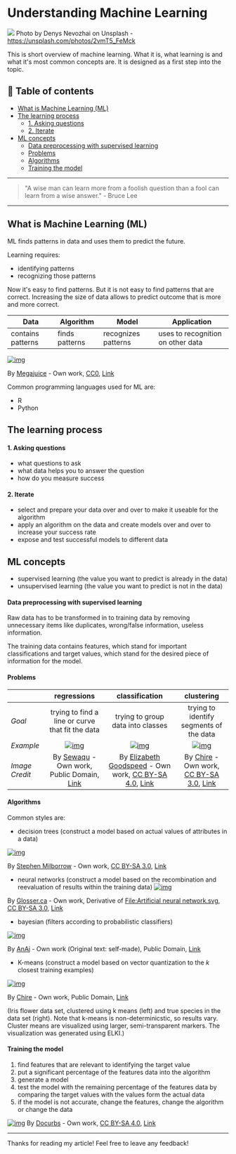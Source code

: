 # Understanding Machine Learning
[<img src="https://images.unsplash.com/photo-1503642551022-c011aafb3c88?dpr=2&auto=format&fit=crop&w=1080&h=720&q=80&cs=tinysrgb&crop=">](
https://unsplash.com/photos/2vmT5_FeMck)
Photo by Denys Nevozhai on Unsplash - https://unsplash.com/photos/2vmT5_FeMck


This is short overview of machine learning. What it is, what learning is and what it's most common concepts are. It is designed as a first step into the topic.


## 📄 Table of contents

- [What is Machine Learning (ML)](#what-is-machine-learning-ml)
- [The learning process](#the-learning-process)
    - [1. Asking questions](#1-asking-questions)
    - [2. Iterate](#2-iterate)
- [ML concepts](#ml-concepts)
    - [Data preprocessing with supervised learning](#data-preprocessing-with-supervised-learning)
    - [Problems](#problems)
    - [Algorithms](#algorithms)
    - [Training the model](#training-the-model)


---
>"A wise man can learn more from a foolish question than a fool can learn from a wise answer." - Bruce Lee
---

## What is Machine Learning (ML)

ML finds patterns in data and uses them to predict the future.

Learning requires:
- identifying patterns
- recognizing those patterns

Now it's easy to find patterns. But it is not easy to find patterns that are correct. Increasing the size of data allows to predict outcome that is more and more correct.

|Data|Algorithm|Model|Application|
|-|-|-|-|
|contains patterns|finds patterns|recognizes patterns|uses to recognition on other data|


[![img](https://upload.wikimedia.org/wikipedia/commons/thumb/1/1b/Reinforcement_learning_diagram.svg/300px-Reinforcement_learning_diagram.svg.png)](https://en.wikipedia.org/wiki/Reinforcement_learning#/media/File:Reinforcement_learning_diagram.svg)

By <a href="//commons.wikimedia.org/w/index.php?title=User:Megajuice&amp;action=edit&amp;redlink=1" class="new" title="User:Megajuice (page does not exist)">Megajuice</a> - <span class="int-own-work" lang="en">Own work</span>, <a href="http://creativecommons.org/publicdomain/zero/1.0/deed.en" title="Creative Commons Zero, Public Domain Dedication">CC0</a>, <a href="https://commons.wikimedia.org/w/index.php?curid=57895741">Link</a>



Common programming languages used for ML are:
- R
- Python

## The learning process

#### 1. Asking questions

- what questions to ask 
- what data helps you to answer the question
- how do you measure success

#### 2. Iterate

- select and prepare your data over and over to make it useable for the algorithm
- apply an algorithm on the data and create models over and over to increase your success rate
- expose and test successful models to different data

## ML concepts 

- supervised learning (the value you want to predict is already in the data)
- unsupervised learning (the value you want to predict is not in the data)


#### Data preprocessing with supervised learning

Raw data has to be transformed in to training data by removing unnecessary items like duplicates, wrong/false information, useless information. 

The training data contains features, which stand for important classifications and target values, which stand for the desired piece of information for the model.

#### Problems


| |regressions|classification|clustering|
|-|:-:|:-:|:-:|
|*Goal*|trying to find a line or curve that fit the data|trying to group data into classes|trying to identify segments of the data|
|*Example*|[![img](https://upload.wikimedia.org/wikipedia/commons/thumb/3/3a/Linear_regression.svg/438px-Linear_regression.svg.png)](https://en.wikipedia.org/wiki/Regression_analysis#/media/File:Linear_regression.svg)|[![img](https://upload.wikimedia.org/wikipedia/commons/thumb/8/8a/Perceptron_example.svg/1224px-Perceptron_example.svg.png)](https://en.wikipedia.org/wiki/Perceptron#/media/File:Perceptron_example.svg)|[![img](https://upload.wikimedia.org/wikipedia/commons/thumb/d/d1/KMeans-density-data.svg/345px-KMeans-density-data.svg.png)](https://en.wikipedia.org/wiki/Cluster_analysis#/media/File:KMeans-density-data.svg)|
|*Image Credit*|By <a href="//commons.wikimedia.org/w/index.php?title=User:Sewaqu&amp;action=edit&amp;redlink=1" class="new" title="User:Sewaqu (page does not exist)">Sewaqu</a> - <span class="int-own-work" lang="en">Own work</span>, Public Domain, <a href="https://commons.wikimedia.org/w/index.php?curid=11967659">Link</a>|By <a href="//commons.wikimedia.org/w/index.php?title=User:Elizabeth_goodspeed&amp;action=edit&amp;redlink=1" class="new" title="User:Elizabeth goodspeed (page does not exist)">Elizabeth Goodspeed</a> - <span class="int-own-work" lang="en">Own work</span>, <a href="http://creativecommons.org/licenses/by-sa/4.0" title="Creative Commons Attribution-Share Alike 4.0">CC BY-SA 4.0</a>, <a href="https://commons.wikimedia.org/w/index.php?curid=40188333">Link</a>|By <a href="//commons.wikimedia.org/wiki/User:Chire" title="User:Chire">Chire</a> - <span class="int-own-work" lang="en">Own work</span>, <a href="http://creativecommons.org/licenses/by-sa/3.0" title="Creative Commons Attribution-Share Alike 3.0">CC BY-SA 3.0</a>, <a href="https://commons.wikimedia.org/w/index.php?curid=17085333">Link</a>|



#### Algorithms

Common styles are:
- decision trees (construct a model based on actual values of attributes in a data)

[![img](https://upload.wikimedia.org/wikipedia/commons/f/f3/CART_tree_titanic_survivors.png)](https://commons.wikimedia.org/w/index.php?curid=14143467)

By <a href="//commons.wikimedia.org/w/index.php?title=User:Stephen_Milborrow&amp;action=edit&amp;redlink=1" class="new" title="User:Stephen Milborrow (page does not exist)">Stephen Milborrow</a> - <span class="int-own-work" lang="en">Own work</span>, <a href="http://creativecommons.org/licenses/by-sa/3.0" title="Creative Commons Attribution-Share Alike 3.0">CC BY-SA 3.0</a>, <a href="https://commons.wikimedia.org/w/index.php?curid=14143467">Link</a>


- neural networks (construct a model based on the recombination and reevaluation of results within the training data)
[![img](https://upload.wikimedia.org/wikipedia/commons/thumb/4/46/Colored_neural_network.svg/296px-Colored_neural_network.svg.png)](https://commons.wikimedia.org/w/index.php?curid=24913461)

By <a href="//commons.wikimedia.org/wiki/User_talk:Glosser.ca" title="User talk:Glosser.ca">Glosser.ca</a> - <span class="int-own-work" lang="en">Own work</span>, Derivative of <a href="//commons.wikimedia.org/wiki/File:Artificial_neural_network.svg" title="File:Artificial neural network.svg">File:Artificial neural network.svg</a>, <a href="http://creativecommons.org/licenses/by-sa/3.0" title="Creative Commons Attribution-Share Alike 3.0">CC BY-SA 3.0</a>, <a href="https://commons.wikimedia.org/w/index.php?curid=24913461">Link</a>

- bayesian (filters according to probabilistic classifiers)

[![img](https://upload.wikimedia.org/wikipedia/commons/thumb/0/0e/SimpleBayesNet.svg/1150px-SimpleBayesNet.svg.png)](https://en.wikipedia.org/wiki/Bayesian_network#/media/File:SimpleBayesNet.svg)

By <a href="https://en.wikipedia.org/wiki/User:AnAj" class="extiw" title="en:User:AnAj">AnAj</a> - <span class="int-own-work" lang="en">Own work</span> (<span lang="en">Original text: self-made</span>), Public Domain, <a href="https://commons.wikimedia.org/w/index.php?curid=19734596">Link</a>

- K-means (construct a model based on vector quantization to the *k* closest training examples)

[![img](https://upload.wikimedia.org/wikipedia/commons/thumb/1/10/Iris_Flowers_Clustering_kMeans.svg/660px-Iris_Flowers_Clustering_kMeans.svg.png)](https://en.wikipedia.org/wiki/K-means_clustering#/media/File:Iris_Flowers_Clustering_kMeans.svg)

By <a href="//commons.wikimedia.org/wiki/User:Chire" title="User:Chire">Chire</a> - <span class="int-own-work" lang="en">Own work</span>, Public Domain, <a href="https://commons.wikimedia.org/w/index.php?curid=11711077">Link</a>

(Iris flower data set, clustered using k means (left) and true species in the data set (right). Note that k-means is non-determinicstic, so results vary. Cluster means are visualized using larger, semi-transparent markers. The visualization was generated using ELKI.)


#### Training the model



1. find features that are relevant to identifying the target value
1. put a significant percentage of the features data into the algorithm
1. generate a model
1. test the model with the remaining percentage of the features data by comparing the target values with the values form the actual data
1. if the model is not accurate, change the features, change the algorithm or change the data


[![img](https://upload.wikimedia.org/wikipedia/commons/thumb/5/54/Generic_Michigan-style_Supervised_LCS_Schematic.png/1920px-Generic_Michigan-style_Supervised_LCS_Schematic.png)](https://en.wikipedia.org/wiki/Learning_classifier_system#/media/File:Generic_Michigan-style_Supervised_LCS_Schematic.png)
By <a href="//commons.wikimedia.org/w/index.php?title=User:Docurbs&amp;action=edit&amp;redlink=1" class="new" title="User:Docurbs (page does not exist)">Docurbs</a> - <span class="int-own-work" lang="en">Own work</span>, <a href="http://creativecommons.org/licenses/by-sa/4.0" title="Creative Commons Attribution-Share Alike 4.0">CC BY-SA 4.0</a>, <a href="https://commons.wikimedia.org/w/index.php?curid=52379695">Link</a>



___


Thanks for reading my article! Feel free to leave any feedback! 


<!-- Written by Daniel Deutsch (deudan1010@gmail.com) -->
